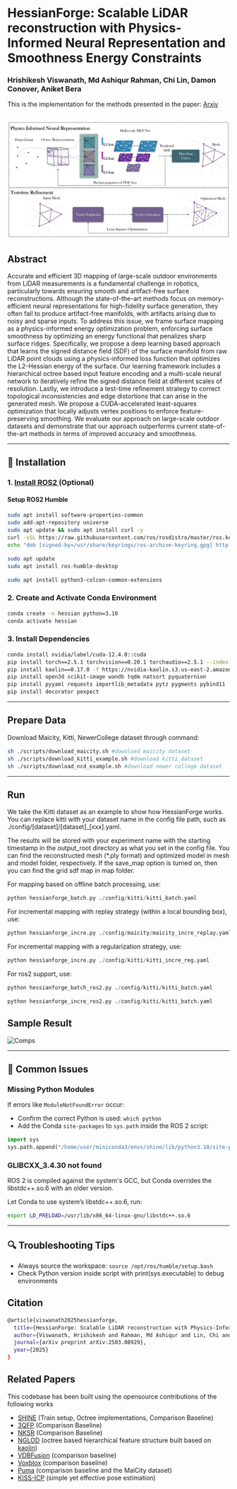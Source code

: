 # HessianForge: Scalable LiDAR reconstruction with Physics-Informed Neural Representation and Smoothness Energy Constraints
### Hrishikesh Viswanath, Md Ashiqur Rahman, Chi Lin, Damon Conover, Aniket Bera

This is the implementation for the methods presented in the paper: [Arxiv](https://arxiv.org/abs/2503.08929)

![Pipeline](img/HessianPipeline.png)
---
## Abstract
Accurate and efficient 3D mapping of large-scale outdoor environments from LiDAR measurements is a fundamental challenge in robotics, particularly towards ensuring smooth and artifact-free surface reconstructions. Although the state-of-the-art methods focus on memory-efficient neural representations for high-fidelity surface generation, they often fail to produce artifact-free manifolds, with artifacts arising due to noisy and sparse inputs. To address this issue, we frame surface mapping as a physics-informed energy optimization problem, enforcing surface smoothness by optimizing an energy functional that penalizes sharp surface ridges. Specifically, we propose a deep learning based approach that learns the signed distance field (SDF) of the surface manifold from raw LiDAR point clouds using a physics-informed loss function that optimizes the L2-Hessian energy of the surface. Our learning framework includes a hierarchical octree based input feature encoding and a multi-scale neural network to iteratively refine the signed distance field at different scales of resolution. Lastly, we introduce a test-time refinement strategy to correct topological inconsistencies and edge distortions that can arise in the generated mesh. We propose a CUDA-accelerated least-squares optimization that locally adjusts vertex positions to enforce feature-preserving smoothing. We evaluate our approach on large-scale outdoor datasets and demonstrate that our approach outperforms current state-of-the-art methods in terms of improved accuracy and smoothness.

---


## 🔧 Installation

### 1. [Install ROS2 ](https://docs.ros.org/en/humble/Installation.html)  (Optional)

#### Setup ROS2 Humble
```bash
sudo apt install software-properties-common
sudo add-apt-repository universe
sudo apt update && sudo apt install curl -y
curl -sSL https://raw.githubusercontent.com/ros/rosdistro/master/ros.key | sudo tee /usr/share/keyrings/ros-archive-keyring.gpg > /dev/null
echo "deb [signed-by=/usr/share/keyrings/ros-archive-keyring.gpg] http://packages.ros.org/ros2/ubuntu $(. /etc/os-release && echo "$UBUNTU_CODENAME") main" | sudo tee /etc/apt/sources.list.d/ros2.list > /dev/null
```

```bash
sudo apt update
sudo apt install ros-humble-desktop
```

```bash
sudo apt install python3-colcon-common-extensions
```


### 2. Create and Activate Conda Environment
```bash
conda create -n hessian python=3.10
conda activate hessian
```

### 3. Install Dependencies
```bash
conda install nvidia/label/cuda-12.4.0::cuda
pip install torch==2.5.1 torchvision==0.20.1 torchaudio==2.5.1 --index-url https://download.pytorch.org/whl/cu124
pip install kaolin==0.17.0 -f https://nvidia-kaolin.s3.us-east-2.amazonaws.com/torch-2.5.1_cu124.html
pip install open3d scikit-image wandb tqdm natsort pyquaternion
pip install pyyaml requests importlib_metadata pytz pygments pybind11
pip install decorator pexpect

```

---

## Prepare Data

Download Maicity, Kitti, NewerCollege dataset through command:

```bash
sh ./scripts/download_maicity.sh #download maicity dataset
sh ./scripts/download_kitti_example.sh #download kitti dataset
sh ./scripts/download_ncd_example.sh #download newer college dataset
```

---

## Run

We take the Kitti dataset as an example to show how HessianForge works. You can replace kitti with your dataset name in the config file path, such as ./config/[dataset]/[dataset]_[xxx].yaml.

The results will be stored with your experiment name with the starting timestamp in the output_root directory as what you set in the config file. You can find the reconstructed mesh (*.ply format) and optimized model in mesh and model folder, respectively. If the save_map option is turned on, then you can find the grid sdf map in map folder.

For mapping based on offline batch processing, use:
```python
python hessianforge_batch.py ./config/kitti/kitti_batch.yaml
```

For incremental mapping with replay strategy (within a local bounding box), use:
```python
python hessianforge_incre.py ./config/maicity/maicity_incre_replay.yaml
```

For incremental mapping with a regularization strategy, use:
```python
python hessianforge_incre.py ./config/kitti/kitti_incre_reg.yaml
```

For ros2 support, use:
```python
python hessianforge_batch_ros2.py ./config/kitti/kitti_batch.yaml
```
```python
python hessianforge_incre_ros2.py ./config/kitti/kitti_batch.yaml
```

## Sample Result
![Comps](img/Comps_NCD.png)

---

## 🐞 Common Issues

### Missing Python Modules
If errors like `ModuleNotFoundError` occur:
- Confirm the correct Python is used: `which python`
- Add the Conda `site-packages` to `sys.path` inside the ROS 2 script:

```python
import sys
sys.path.append("/home/user/miniconda3/envs/shine/lib/python3.10/site-packages")
```

### GLIBCXX_3.4.30 not found
ROS 2 is compiled against the system's GCC, but Conda overrides the libstdc++.so.6 with an older version.

Let Conda to use system’s libstdc++.so.6, run:
```bash
export LD_PRELOAD=/usr/lib/x86_64-linux-gnu/libstdc++.so.6
```

---

## 🔍 Troubleshooting Tips
- Always source the workspace: `source /opt/ros/humble/setup.bash`
- Check Python version inside script with print(sys.executable) to debug environments


## Citation

```bash
@article{viswanath2025hessianforge,
  title={HessianForge: Scalable LiDAR reconstruction with Physics-Informed Neural Representation and Smoothness Energy Constraints},
  author={Viswanath, Hrishikesh and Rahman, Md Ashiqur and Lin, Chi and Conover, Damon and Bera, Aniket},
  journal={arXiv preprint arXiv:2503.08929},
  year={2025}
}
```

## Related Papers

This codebase has been built using the opensource contributions of the following works

- [SHINE](https://github.com/PRBonn/SHINE_mapping) (Train setup, Octree implementations, Comparison Baseline)
- [3QFP](https://github.com/ljjTYJR/3QFP) (Comparison Baseline)
- [NKSR](https://github.com/nv-tlabs/NKSR) (Comparison Baseline)
- [NGLOD](https://github.com/nv-tlabs/nglod) (octree based hierarchical feature structure built based on [kaolin](https://kaolin.readthedocs.io/en/latest/index.html)) 
- [VDBFusion](https://github.com/PRBonn/vdbfusion) (comparison baseline)
- [Voxblox](https://github.com/ethz-asl/voxblox) (comparison baseline)
- [Puma](https://github.com/PRBonn/puma) (comparison baseline and the MaiCity dataset)
- [KISS-ICP](https://github.com/PRBonn/kiss-icp) (simple yet effective pose estimation)
